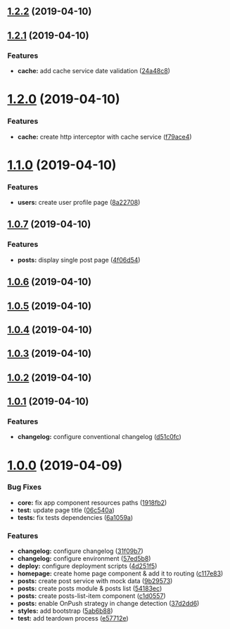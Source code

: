 <a name="1.2.2"></a>
## [1.2.2](https://github.com/pawtwa/angular-test-facebook/compare/v1.2.1...v1.2.2) (2019-04-10)



<a name="1.2.1"></a>
## [1.2.1](https://github.com/pawtwa/angular-test-facebook/compare/v1.2.0...v1.2.1) (2019-04-10)


### Features

* **cache:** add cache service date validation ([24a48c8](https://github.com/pawtwa/angular-test-facebook/commit/24a48c8))



<a name="1.2.0"></a>
# [1.2.0](https://github.com/pawtwa/angular-test-facebook/compare/v1.1.0...v1.2.0) (2019-04-10)


### Features

* **cache:** create http interceptor with cache service ([f79ace4](https://github.com/pawtwa/angular-test-facebook/commit/f79ace4))



<a name="1.1.0"></a>
# [1.1.0](https://github.com/pawtwa/angular-test-facebook/compare/v1.0.7...v1.1.0) (2019-04-10)


### Features

* **users:** create user profile page ([8a22708](https://github.com/pawtwa/angular-test-facebook/commit/8a22708))



<a name="1.0.7"></a>
## [1.0.7](https://github.com/pawtwa/angular-test-facebook/compare/v1.0.6...v1.0.7) (2019-04-10)


### Features

* **posts:** display single post page ([4f06d54](https://github.com/pawtwa/angular-test-facebook/commit/4f06d54))



<a name="1.0.6"></a>
## [1.0.6](https://github.com/pawtwa/angular-test-facebook/compare/v1.0.5...v1.0.6) (2019-04-10)



<a name="1.0.5"></a>
## [1.0.5](https://github.com/pawtwa/angular-test-facebook/compare/v1.0.4...v1.0.5) (2019-04-10)



<a name="1.0.4"></a>
## [1.0.4](https://github.com/pawtwa/angular-test-facebook/compare/v1.0.3...v1.0.4) (2019-04-10)



<a name="1.0.3"></a>
## [1.0.3](https://github.com/pawtwa/angular-test-facebook/compare/v1.0.2...v1.0.3) (2019-04-10)



<a name="1.0.2"></a>
## [1.0.2](https://github.com/pawtwa/angular-test-facebook/compare/v1.0.1...v1.0.2) (2019-04-10)



<a name="1.0.1"></a>
## [1.0.1](https://github.com/pawtwa/angular-test-facebook/compare/v1.0.0...v1.0.1) (2019-04-10)


### Features

* **changelog:** configure conventional changelog ([d51c0fc](https://github.com/pawtwa/angular-test-facebook/commit/d51c0fc))



<a name="1.0.0"></a>
# [1.0.0](https://github.com/pawtwa/angular-test-facebook/compare/57ed5b8...v1.0.0) (2019-04-09)


### Bug Fixes

* **core:** fix app component resources paths ([1918fb2](https://github.com/pawtwa/angular-test-facebook/commit/1918fb2))
* **test:** update page title ([06c540a](https://github.com/pawtwa/angular-test-facebook/commit/06c540a))
* **tests:** fix tests dependencies ([6a1059a](https://github.com/pawtwa/angular-test-facebook/commit/6a1059a))


### Features

* **changelog:** configure changelog ([31f09b7](https://github.com/pawtwa/angular-test-facebook/commit/31f09b7))
* **changelog:** configure environment ([57ed5b8](https://github.com/pawtwa/angular-test-facebook/commit/57ed5b8))
* **deploy:** configure deployment scripts ([4d251f5](https://github.com/pawtwa/angular-test-facebook/commit/4d251f5))
* **homepage:** create home page component & add it to routing ([c117e83](https://github.com/pawtwa/angular-test-facebook/commit/c117e83))
* **posts:** create post service with mock data ([9b29573](https://github.com/pawtwa/angular-test-facebook/commit/9b29573))
* **posts:** create posts module & posts list ([54183ec](https://github.com/pawtwa/angular-test-facebook/commit/54183ec))
* **posts:** create posts-list-item component ([c1d0557](https://github.com/pawtwa/angular-test-facebook/commit/c1d0557))
* **posts:** enable OnPush strategy in change detection ([37d2dd6](https://github.com/pawtwa/angular-test-facebook/commit/37d2dd6))
* **styles:** add bootstrap ([5ab6b88](https://github.com/pawtwa/angular-test-facebook/commit/5ab6b88))
* **test:** add teardown process ([e57712e](https://github.com/pawtwa/angular-test-facebook/commit/e57712e))



